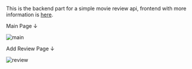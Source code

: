 This is the backend part for a simple movie review api, frontend with more information is [here](https://github.com/ardonb/movies-client).

Main Page ↓

![main](https://github.com/ardonb/movies-client/blob/main/src/static/main-page.jpg)

Add Review Page ↓

![review](https://github.com/ardonb/movies-client/blob/main/src/static/add-review-page.jpg)
